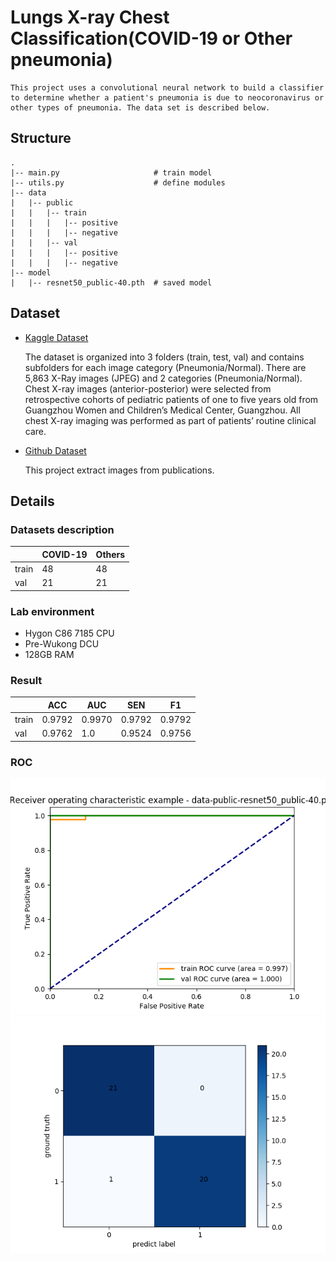 # Lungs X-ray Chest Classification(COVID-19 or Other pneumonia)

    This project uses a convolutional neural network to build a classifier to determine whether a patient's pneumonia is due to neocoronavirus or other types of pneumonia. The data set is described below.

## Structure

    .
    |-- main.py                     # train model
    |-- utils.py                    # define modules
    |-- data
    |   |-- public
    |   |   |-- train
    |   |   |   |-- positive
    |   |   |   |-- negative
    |   |   |-- val
    |   |   |   |-- positive
    |   |   |   |-- negative
    |-- model
    |   |-- resnet50_public-40.pth  # saved model

## Dataset

* [Kaggle Dataset](https://www.kaggle.com/paultimothymooney/chest-xray-pneumonia)
  
    The dataset is organized into 3 folders (train, test, val) and contains subfolders for each image category (Pneumonia/Normal). There are 5,863 X-Ray images (JPEG) and 2 categories (Pneumonia/Normal). Chest X-ray images (anterior-posterior) were selected from retrospective cohorts of pediatric patients of one to five years old from Guangzhou Women and Children’s Medical Center, Guangzhou. All chest X-ray imaging was performed as part of patients’ routine clinical care.

* [Github Dataset](https://github.com/ieee8023/covid-chestxray-dataset)
  
  This project extract images from publications.

## Details

### Datasets description

|       |COVID-19   |Others   |
|-------|-----------|---------|
|train  |48         |48       |
|val    |21         |21       |

### Lab environment

* Hygon C86 7185 CPU
* Pre-Wukong DCU
* 128GB RAM

### Result

|           |ACC    |AUC    |SEN    |F1     |
|-----------|-------|-------|-------|-------|
|train      |0.9792 |0.9970 |0.9792 |0.9792 |
|val        |0.9762 |1.0    |0.9524 |0.9756 |

### ROC

![ROC](./result/data-resnet50_public-40.pth.png)
![matrix](./result/confusion_matrix.png)